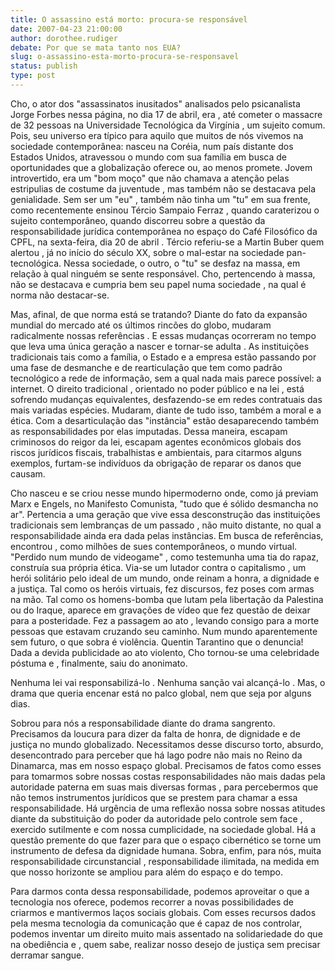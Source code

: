 ```yaml
---
title: O assassino está morto: procura-se responsável 
date: 2007-04-23 21:00:00
author: dorothee.rudiger
debate: Por que se mata tanto nos EUA?
slug: o-assassino-esta-morto-procura-se-responsavel
status: publish 
type: post
---
```


Cho, o ator dos "assassinatos inusitados" analisados pelo psicanalista Jorge Forbes nessa página, no dia 17 de abril, era , até cometer o massacre de 32 pessoas na Universidade Tecnológica da Virgínia , um sujeito comum. Pois, seu universo era típico para aquilo que muitos de nós vivemos na sociedade contemporânea: nasceu na Coréia, num país distante dos Estados Unidos, atravessou o mundo com sua família em busca de oportunidades que a globalização oferece ou, ao menos promete. Jovem introvertido, era um "bom moço" que não chamava a atenção pelas estripulias de costume da juventude , mas também não se destacava pela genialidade. Sem ser um "eu" , também não tinha um "tu" em sua frente, como recentemente ensinou Tércio Sampaio Ferraz , quando caraterizou o sujeito contemporâneo, quando discorreu sobre a questão da responsabilidade jurídica contemporânea no espaço do Café Filosófico da CPFL, na sexta-feira, dia 20 de abril . Tércio referiu-se a Martin Buber quem alertou , já no início do século XX, sobre o mal-estar na sociedade pan-tecnológica. Nessa sociedade, o outro, o "tu" se desfaz na massa, em relação à qual ninguém se sente responsável. Cho, pertencendo à massa, não se destacava e cumpria bem seu papel numa sociedade , na qual é norma não destacar-se.   

Mas, afinal, de que norma está se tratando? Diante do fato da expansão mundial do mercado até os últimos rincões do globo, mudaram radicalmente nossas referências . E essas mudanças ocorreram no tempo que leva uma única geração a nascer e tornar-se adulta . As instituições tradicionais tais como a família, o Estado e a empresa estão passando por uma fase de desmanche e de rearticulação que tem como padrão tecnológico a rede de informação, sem a qual nada mais parece possível: a internet. O direito tradicional , orientado no poder público e na lei , está sofrendo mudanças equivalentes, desfazendo-se em redes contratuais das mais variadas espécies. Mudaram, diante de tudo isso, também a moral e a ética. Com a desarticulação das "instância" estão desaparecendo também as responsabilidades por elas imputadas. Dessa maneira, escapam criminosos do reigor da lei, escapam agentes econômicos globais dos riscos jurídicos fiscais, trabalhistas e ambientais, para citarmos alguns exemplos, furtam-se indivíduos da obrigação de reparar os danos que causam.   

Cho nasceu e se criou nesse mundo hipermoderno onde, como já previam Marx e Engels, no Manifesto Comunista, "tudo que é sólido desmancha no ar". Pertencia a uma geração que vive essa desconstrução das instituições tradicionais sem lembranças de um passado , não muito distante, no qual a responsabilidade ainda era dada pelas instâncias. Em busca de referências, encontrou , como milhões de sues contemporâneos, o mundo virtual. "Perdido num mundo de videogame" , como testemunha uma tia do rapaz, construía sua própria ética. Via-se um lutador contra o capitalismo , um herói solitário pelo ideal de um mundo, onde reinam a honra, a dignidade e a justiça. Tal como os heróis virtuais, fez discursos, fez poses com armas na mão. Tal como os homens-bomba que lutam pela libertação da Palestina ou do Iraque, aparece em gravações de vídeo que fez questão de deixar para a posteridade. Fez a passagem ao ato , levando consigo para a morte pessoas que estavam cruzando seu caminho. Num mundo aparentemente sem futuro, o que sobra é violência. Quentin Tarantino que o denuncia! Dada a devida publicidade ao ato violento, Cho tornou-se uma celebridade póstuma e , finalmente, saiu do anonimato.   

Nenhuma lei vai responsabilizá-lo . Nenhuma sanção vai alcançá-lo . Mas, o drama que queria encenar está no palco global, nem que seja por alguns dias.   

  

Sobrou para nós a responsabilidade diante do drama sangrento. Precisamos da loucura para dizer da falta de honra, de dignidade e de justiça no mundo globalizado. Necessitamos desse discurso torto, absurdo, desencontrado para perceber que há lago podre não mais no Reino da Dinamarca, mas em nosso espaço global. Precisamos de fatos como esses para tomarmos sobre nossas costas responsabilidades não mais dadas pela autoridade paterna em suas mais diversas formas , para percebermos que não temos instrumentos jurídicos que se prestem para chamar a essa responsabilidade. Há urgência de uma reflexão nossa sobre nossas atitudes diante da substituição do poder da autoridade pelo controle sem face , exercido sutilmente e com nossa cumplicidade, na sociedade global. Há a questão premente do que fazer para que o espaço cibernético se torne um instrumento de defesa da dignidade humana. Sobra, enfim, para nós, muita responsabilidade circunstancial , responsabilidade ilimitada, na medida em que nosso horizonte se ampliou para além do espaço e do tempo.   

Para darmos conta dessa responsabilidade, podemos aproveitar o que a tecnologia nos oferece, podemos recorrer a novas possibilidades de criarmos e mantivermos laços sociais globais. Com esses recursos dados pela mesma tecnologia da comunicação que é capaz de nos controlar, podemos inventar um direito muito mais assentado na solidariedade do que na obediência e , quem sabe, realizar nosso desejo de justiça sem precisar derramar sangue.
